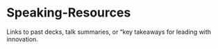 # Speaking-Resources
Links to past decks, talk summaries, or “key takeaways for leading with innovation.
